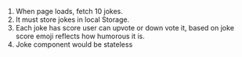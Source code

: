 1.  When page loads, fetch 10 jokes.
2.  It must store jokes in local Storage.
3.  Each joke has score user can upvote or down vote it, based on joke score emoji reflects how humorous it is.
4.  Joke component would be stateless